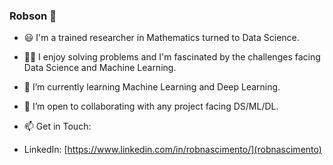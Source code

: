 ### Robson 👋

- 😃 I'm a trained researcher in Mathematics turned to Data Science. 

- ✍🏽 I enjoy solving problems and I'm fascinated by the challenges facing Data Science and Machine Learning.

- 🌱 I’m currently learning Machine Learning and Deep Learning.

- 👯 I’m open to collaborating with any project facing DS/ML/DL.

- 📫 Get in Touch: 

- LinkedIn: [https://www.linkedin.com/in/robnascimento/](robnascimento)

<!--
**robnascimento/robnascimento** is a ✨ _special_ ✨ repository because its `README.md` (this file) appears on your GitHub profile.

Here are some ideas to get you started:

- 🔭 I’m currently working on ...
- 🌱 I’m currently learning ...
- 👯 I’m looking to collaborate on ...
- 🤔 I’m looking for help with ...
- 💬 Ask me about ...
- 📫 How to reach me: ...
- 😄 Pronouns: ...
- ⚡ Fun fact: ...
-->

